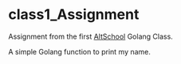 # class1_Assignment

Assignment from the first [AltSchool](https://www.altschoolafrica.com/) Golang Class.  

A simple Golang function to print my name.
